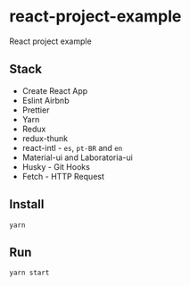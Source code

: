 # react-project-example

React project example

## Stack

* Create React App
* Eslint Airbnb
* Prettier
* Yarn
* Redux
* redux-thunk
* react-intl - `es`, `pt-BR` and `en`
* Material-ui and Laboratoria-ui
* Husky - Git Hooks
* Fetch - HTTP Request

## Install

```shell
yarn
```

## Run

```shell
yarn start
```